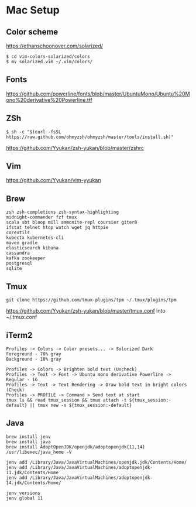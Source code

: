 # Mac Setup

## Color scheme
https://ethanschoonover.com/solarized/

``` 
$ cd vim-colors-solarized/colors
$ mv solarized.vim ~/.vim/colors/
```

## Fonts
https://github.com/powerline/fonts/blob/master/UbuntuMono/Ubuntu%20Mono%20derivative%20Powerline.ttf

## ZSh
```
$ sh -c "$(curl -fsSL https://raw.github.com/ohmyzsh/ohmyzsh/master/tools/install.sh)"
```
https://github.com/Yyukan/zsh-yukan/blob/master/zshrc

## Vim
https://github.com/Yyukan/vim-yyukan

## Brew
```
zsh zsh-completions zsh-syntax-highlighting
midnight-commander fzf tmux           
scala sbt bloop mill ammonite-repl coursier giter8                  
ifstat telnet htop watch wget jq httpie
coreutils        
kubectx kubernetes-cli
maven gradle 
elasticsearch kibana
cassandra
kafka zookeeper
postgresql
sqlite
```
## Tmux

```
git clone https://github.com/tmux-plugins/tpm ~/.tmux/plugins/tpm
```
https://github.com/Yyukan/zsh-yukan/blob/master/tmux.conf into ~/.tmux.conf

## iTerm2
```
Profiles -> Colors -> Color presets... -> Solorized Dark 
Foreground - 70% gray
Background - 10% gray 

Profiles -> Colors -> Brighten bold text (Uncheck)
Profiles -> Text -> Font -> Ubuntu mono derivative Powerline -> Regular - 16
Profiles -> Text -> Text Rendering -> Draw bold text in bright colors (Check)
Profiles -> PROFILE -> Command > Send text at start
tmux ls && read tmux_session && tmux attach -t ${tmux_session:-default} || tmux new -s ${tmux_session:-default}
```

## Java
```
brew install jenv
brew install java
brew install AdoptOpenJDK/openjdk/adoptopenjdk{11,14}
/usr/libexec/java_home -V

jenv add /Library/Java/JavaVirtualMachines/openjdk.jdk/Contents/Home/
jenv add /Library/Java/JavaVirtualMachines/adoptopenjdk-11.jdk/Contents/Home
jenv add /Library/Java/JavaVirtualMachines/adoptopenjdk-14.jdk/Contents/Home/

jenv versions
jenv global 11
```


